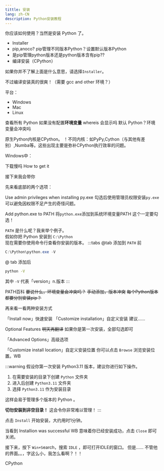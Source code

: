```yaml
---
tittle: 安装
lang: zh-CN
description: Python安装教程
---
```


你应该如何使用？当然是安装 Python 了。

- Installer
- pip,anoco? pip管理不同版本Python？设置默认版本Python 
- 是pip管理python版本还是python版本含有pip??
- 编译安装（CPython）

如果你并不了解上面是什么意思，请选择`Installer`。

不过编译安装真的很爽！（需要 gcc and other 环境？）

平台：

- Windows
- Mac
- Linux

查看所有 Python
如果没有配置**环境变量** whereis 会显示吗
默认 Python？环境变量会冲突吗

原生Python内核是CPython。
！不同内核：如PyPy,Cython（与其他有差别）,Numba等。这些出现主要是弥补CPython执行效率的问题。



Windows中：

下载慢吗 How to get it

接下来我会带你

先来看底部的两个选项：

Use admin privileges when installing py.exe
勾选后使用管理员权限安装`py.exe`
可以避免因权限不足产生的奇怪问题。

Add python.exe to PATH
将`python.exe`添加到系统环境变量PATH
这个一定要勾选！

`PATH` 是什么呢？我来举个例子。  
假如你把 Python 安装到 `C:\Python`  
现在需要你使用命令行查看你安装的版本。
:::tabs
@tab 添加到 `PATH` 前
```powershell
C:\Python\python.exe -V
```
@ tab 添加后
```bash
python -V
```
其中 `-V` 代表「version」n.版本
:::

PATH百科
~~要说什么，环境变量会冲突吗？~~
~~手动添加，版本冲突~~
~~每个Python版本都要分别安装pip？~~

再来看一看两种安装方式

「Install now」快速安装
「Customize installation」自定义安装
建议……

Optional Features ~~明天再翻译~~ 如果你是第一次安装，全部勾选即可

「Advanced Options」高级选项

「Customize install location」自定义安装位置
你可以点击 `Browse` 浏览安装位置。WB

:::warning
假设你第一次安装 Python3.11 版本，建议你进行如下操作。

1. 在需要安装的目录下创建 `Python` 文件夹
2. 进入后创建 `Python3.11` 文件夹
3. 选择 `Python3.11` 作为安装目录

这样会易于管理多个版本的 Python 。

**切勿安装到非空目录！** 这会令你非常难以管理！
:::

点击 `Install` 开始安装，大约用时1分钟。

当看到 Installion was successful WB 意味着你已经安装成功，点击 `Close` 即可关闭。

<!--
    我是不是没有点击For all users,
    导致我的系统环境变量里没有新版Python
    还是其他原因？默认的path添加到上方还是下方？
    设置默认版本Python？
    -->

接下来，按下 `Win+S`earch，搜索 `IDLE` ，即可打开IDLE的窗口。
但是……
不管他的界面。。，字这么小，我怎么看啊？！！


CPython